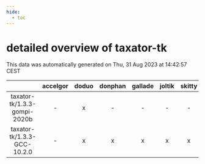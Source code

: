 ```yaml
---
hide:
  - toc
---
```


detailed overview of taxator-tk
===============================


This data was automatically generated on Thu, 31 Aug 2023 at 14:42:57 CEST  

| |accelgor|doduo|donphan|gallade|joltik|skitty|swalot|victini|
| :---: | :---: | :---: | :---: | :---: | :---: | :---: | :---: | :---: |
|taxator-tk/1.3.3-gompi-2020b|-|x|-|-|-|-|x|-|
|taxator-tk/1.3.3-GCC-10.2.0|-|x|x|x|x|x|x|x|
